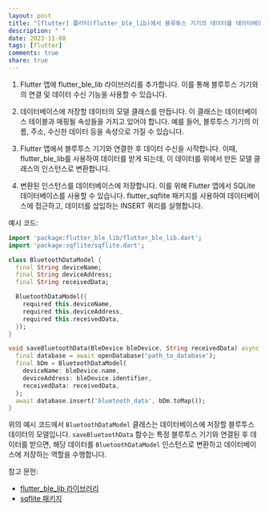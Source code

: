 ```yaml
---
layout: post
title: "[flutter] 플러터(flutter_ble_lib)에서 블루투스 기기의 데이터를 데이터베이스에 저장하는 방법은 어떻게 되나요?"
description: " "
date: 2023-11-08
tags: [flutter]
comments: true
share: true
---
```


1. Flutter 앱에 flutter_ble_lib 라이브러리를 추가합니다. 이를 통해 블루투스 기기와의 연결 및 데이터 수신 기능을 사용할 수 있습니다.

2. 데이터베이스에 저장할 데이터의 모델 클래스를 만듭니다. 이 클래스는 데이터베이스 테이블과 매핑될 속성들을 가지고 있어야 합니다. 예를 들어, 블루투스 기기의 이름, 주소, 수신한 데이터 등을 속성으로 가질 수 있습니다.

3. Flutter 앱에서 블루투스 기기와 연결한 후 데이터 수신을 시작합니다. 이때, flutter_ble_lib를 사용하여 데이터를 받게 되는데, 이 데이터를 위에서 만든 모델 클래스의 인스턴스로 변환합니다.

4. 변환된 인스턴스를 데이터베이스에 저장합니다. 이를 위해 Flutter 앱에서 SQLite 데이터베이스를 사용할 수 있습니다. flutter_sqflite 패키지를 사용하여 데이터베이스에 접근하고, 데이터를 삽입하는 INSERT 쿼리를 실행합니다.

예시 코드:

```dart
import 'package:flutter_ble_lib/flutter_ble_lib.dart';
import 'package:sqflite/sqflite.dart';

class BluetoothDataModel {
  final String deviceName;
  final String deviceAddress;
  final String receivedData;

  BluetoothDataModel({
    required this.deviceName,
    required this.deviceAddress,
    required this.receivedData,
  });
}

void saveBluetoothData(BleDevice bleDevice, String receivedData) async {
  final database = await openDatabase('path_to_database');
  final bDm = BluetoothDataModel(
    deviceName: bleDevice.name,
    deviceAddress: bleDevice.identifier,
    receivedData: receivedData,
  );
  await database.insert('bluetooth_data', bDm.toMap());
}

```

위의 예시 코드에서 `BluetoothDataModel` 클래스는 데이터베이스에 저장할 블루투스 데이터의 모델입니다. `saveBluetoothData` 함수는 특정 블루투스 기기와 연결된 후 데이터를 받으면, 해당 데이터를 `BluetoothDataModel` 인스턴스로 변환하고 데이터베이스에 저장하는 역할을 수행합니다.

참고 문헌:
- [flutter_ble_lib 라이브러리](https://pub.dev/packages/flutter_ble_lib)
- [sqflite 패키지](https://pub.dev/packages/sqflite)